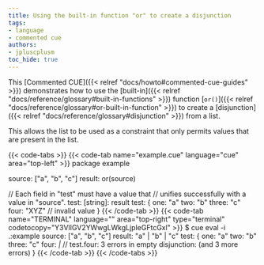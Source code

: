 ```yaml
---
title: Using the built-in function "or" to create a disjunction
tags:
- language
- commented cue
authors:
- jpluscplusm
toc_hide: true
---
```


This [Commented CUE]({{< relref "docs/howto#commented-cue-guides" >}})
demonstrates how to use the
[built-in]({{< relref "docs/reference/glossary#built-in-functions" >}})
function
[`or()`]({{< relref "docs/reference/glossary#or-built-in-function" >}})
to create a
[disjunction]({{< relref "docs/reference/glossary#disjunction" >}})
from a list.

This allows the list to be used as a constraint that only permits values that
are present in the list.

{{< code-tabs >}}
{{< code-tab name="example.cue" language="cue" area="top-left" >}}
package example

source: ["a", "b", "c"]
result: or(source)

// Each field in "test" must have a value that
// unifies successfully with a value in "source".
test: [string]: result
test: {
	one:   "a"
	two:   "b"
	three: "c"
	four:  "XYZ" // invalid value
}
{{< /code-tab >}}
{{< code-tab name="TERMINAL" language="" area="top-right" type="terminal" codetocopy="Y3VlIGV2YWwgLWkgLjpleGFtcGxl" >}}
$ cue eval -i .:example
source: ["a", "b", "c"]
result: "a" | "b" | "c"
test: {
    one:   "a"
    two:   "b"
    three: "c"
    four:  _|_ // test.four: 3 errors in empty disjunction: (and 3 more errors)
}
{{< /code-tab >}}
{{< /code-tabs >}}
